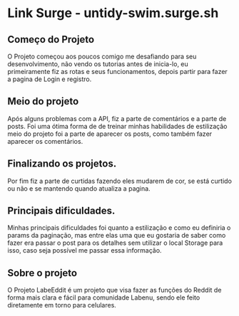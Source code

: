 # Link Surge -  untidy-swim.surge.sh


## Começo do Projeto

O Projeto começou aos poucos comigo me desafiando para seu desenvolvimento, não vendo os tutorias antes de inicia-lo, eu primeiramente fiz as rotas e seus funcionamentos, depois partir para fazer a pagina de Login e registro.

## Meio do projeto

Após alguns problemas com a API, fiz a parte de comentários e a parte de posts. Foi uma ótima forma de de treinar minhas habilidades de estilização meio do projeto foi a parte de aparecer os posts, como também fazer aparecer os comentários.

## Finalizando os projetos.

Por fim fiz a parte de curtidas fazendo eles mudarem de cor, se está curtido ou não e se mantendo quando atualiza a pagina.

## Principais dificuldades.

Minhas principais dificuldades foi quanto a estilização e como eu definiria o params da paginação, mas entre elas uma que eu gostaria de saber como fazer era passar o post para os detalhes sem utilizar o local Storage para isso, caso seja possível me passar essa informação.


## Sobre o projeto

O Projeto LabeEddit é um projeto que visa fazer as funções do Reddit de forma mais clara e fácil para comunidade Labenu, sendo ele feito diretamente em torno para celulares.
